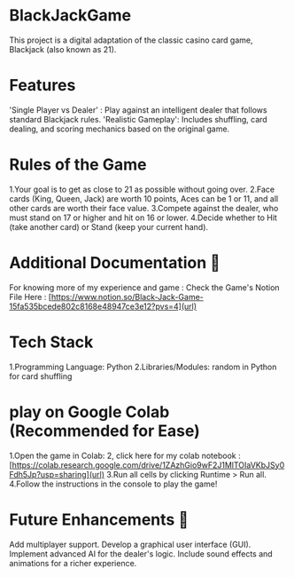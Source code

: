 # BlackJackGame
This project is a digital adaptation of the classic casino card game, Blackjack (also known as 21).


# Features
'Single Player vs Dealer' : Play against an intelligent dealer that follows standard Blackjack rules.
'Realistic Gameplay': Includes shuffling, card dealing, and scoring mechanics based on the original game.

# Rules of the Game 
1.Your goal is to get as close to 21 as possible without going over.
2.Face cards (King, Queen, Jack) are worth 10 points, Aces can be 1 or 11, and all other cards are worth their face value.
3.Compete against the dealer, who must stand on 17 or higher and hit on 16 or lower.
4.Decide whether to Hit (take another card) or Stand (keep your current hand).

# Additional Documentation 📄
 For knowing more of my experience and game :
 Check the Game's Notion File Here : [https://www.notion.so/Black-Jack-Game-15fa535bcede802c8168e48947ce3e12?pvs=4](url)

# Tech Stack 
1.Programming Language: Python
2.Libraries/Modules:  random in Python for card shuffling

# play on Google Colab (Recommended for Ease)
  1.Open the game in Colab:
  2, click here for my colab notebook : [https://colab.research.google.com/drive/1ZAzhGio9wF2J1MlTOIaVKbJSy0Fdh5Jp?usp=sharing](url)
  3.Run all cells by clicking Runtime > Run all.
  4.Follow the instructions in the console to play the game!

 # Future Enhancements 🌟
  Add multiplayer support.
  Develop a graphical user interface (GUI).
  Implement advanced AI for the dealer's logic.
  Include sound effects and animations for a richer experience.
